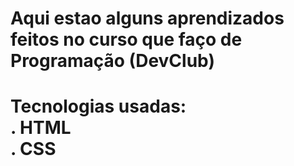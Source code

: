 <h1>Aqui estao alguns aprendizados feitos no curso que faço de Programação (DevClub) <h1/>
<p> Tecnologias usadas:
<br>
. HTML 
<br>
. CSS 
<br>
